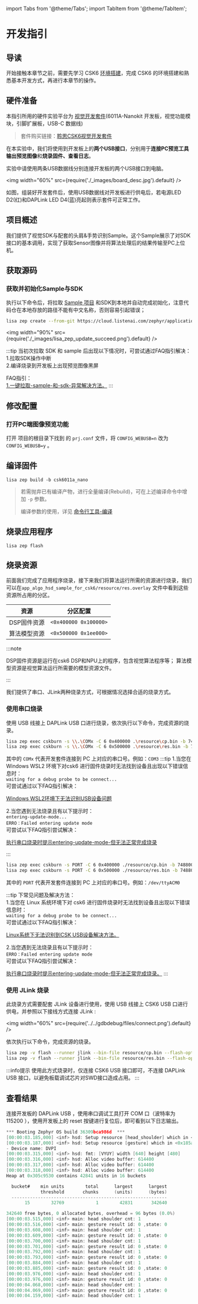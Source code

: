 import Tabs from '@theme/Tabs';
import TabItem from '@theme/TabItem';

# 开发指引

## 导读

开始接触本章节之前，需要先学习 CSK6 [环境搭建](../../application/getting_start)，完成 CSK6 的环境搭建和熟悉基本开发方式，再进行本章节的操作。


## 硬件准备

   本指引所用的硬件实验平台为 [视觉开发套件](/chips/600X/overview/nanokit/kit/vision_kit)(6011A-Nanokit 开发板，视觉功能模块，引脚扩展板，USB-C 数据线)
   > 套件购买链接：[聆思CSK6视觉开发套件](https://item.taobao.com/item.htm?spm=a230r.1.14.1.3ce31674ICib4M&id=687851402211&ns=1&abbucket=5#detail)

在本实验中，我们将使用到开发板上的**两个USB接口**，分别用于**连接PC预览工具输出预览图像**和**烧录固件、查看日志**。

实验中请使用两条USB数据线分别连接开发板的两个USB接口到电脑。

<img
  width="60%"
  src={require('./_images/board_desc.jpg').default}
  /> 

如图，组装好开发套件后，使用USB数据线对开发板进行供电后，若电源LED D2(红)和DAPLink LED D4(蓝)亮起则表示套件可正常工作。

## 项目概述

我们提供了视觉SDK与配套的头肩&手势识别Sample。这个Sample展示了对SDK接口的基本调用，实现了获取Sensor图像并将算法处理后的结果传输至PC上位机。

## 获取源码

### 获取并初始化Sample与SDK

执行以下命令后，将拉取 [Sample 项目](https://cloud.listenai.com/zephyr/applications/app_algo_hsd_sample_for_csk6) 和SDK到本地并自动完成初始化，注意代码仓在本地存放的路径不能有中文名称，否则容易引起错误；

```bash
lisa zep create --from-git https://cloud.listenai.com/zephyr/applications/app_algo_hsd_sample_for_csk6.git
```

<img
  width="90%"
  src={require('./_images/lisa_zep_update_succeed.png').default}
  />

:::tip
当初次拉取 SDK 和 sample 后出现以下情况时，可尝试通过FAQ指引解决：   
1.拉取SDK操作中断   
2.编译烧录到开发板上出现预览图像黑屏   
 
FAQ指引：     
[1.一键拉取-sample-和-sdk-异常解决方法。](../../FAQ/faq_application.md#一键拉取-sample-和-sdk-异常解决方法)
:::

## 修改配置

### 打开PC端图像预览功能
打开 项目的根目录下找到 的 `prj.conf` 文件，将 `CONFIG_WEBUSB=n` 改为`CONFIG_WEBUSB=y` 。


## 编译固件

```
lisa zep build -b csk6011a_nano
```

> 若需抛弃已有编译产物，进行全量编译(Rebuild)，可在上述编译命令中增加 ``-p`` 参数。
>
> 编译参数的使用，详见 [命令行工具-编译](/chips/600X/tool/lisa_plugin_zephyr/build_flash_debug#原始编译)

## 烧录应用程序

```
lisa zep flash
```

## 烧录资源

前面我们完成了应用程序烧录，接下来我们将算法运行所需的资源进行烧录，我们可以在`app_algo_hsd_sample_for_csk6/resource/res.overlay` 文件中看到这些资源所占用的分区。

| 资源           | 分区配置              |
| -------------- | --------------------- |
| DSP固件资源 | `<0x400000 0x100000>` |
| 算法模型资源   | `<0x500000 0x1ee000>` |

:::note

DSP固件资源是运行在csk6 DSP和NPU上的程序，包含视觉算法程序等；
算法模型资源是视觉算法运行所需要的模型资源文件。

:::

我们提供了串口、JLink两种烧录方式，可根据情况选择合适的烧录方式。

### 使用串口烧录

使用 USB 线接上 DAPLink USB 口进行烧录，依次执行以下命令，完成资源的烧录。

<div style={{
    border: 'solid 1px #80808080',
    padding: 12,
    borderRadius: 12
  }}>
<Tabs
    groupId="operating-systems"
    defaultValue="windows"
    values={[
        {label: 'Windows', value: 'windows'},
        {label: 'macOS / Linux', value: 'unix'}
    ]}
>
  <TabItem value="windows">

```bash
lisa zep exec cskburn -s \\.\COMx -C 6 0x400000 .\resource\cp.bin -b 748800
lisa zep exec cskburn -s \\.\COMx -C 6 0x500000 .\resource\res.bin -b 748800
```

其中的 `COMx` 代表开发套件连接到 PC 上对应的串口号。例如：`COM3`
:::tip
1.当您在 Windows WSL2 环境下对csk6 进行固件烧录时无法找到设备且出现以下错误信息时：   
`waiting for a debug probe to be connect...`    
可尝试通过以下FAQ指引解决：  

[Windows WSL2环境下无法识别USB设备问题](../../FAQ/faq_build_flash.md#wsl2环境下无法进行烧录)

2.当您遇到无法烧录且有以下提示时：    
`entering-update-mode...`    
`ERRO：Failed entering update mode `   
可尝试以下FAQ指引尝试解决：   

[执行串口烧录时提示entering-update-mode-但无法正常完成烧录](../../FAQ/faq_build_flash.md#执行串口烧录时提示entering-update-mode-但无法正常完成烧录)

:::
  </TabItem>

  <TabItem value="unix">

```bash
lisa zep exec cskburn -s PORT -C 6 0x400000 ./resource/cp.bin -b 748800
lisa zep exec cskburn -s PORT -C 6 0x500000 ./resource/res.bin -b 748800
```

其中的 `PORT` 代表开发套件连接到 PC 上对应的串口号。例如：`/dev/ttyACM0`

:::tip
下常见问题及解决方法：    
1.当您在 Linux 系统环境下对 csk6 进行固件烧录时无法找到设备且出现以下错误信息时：   
`waiting for a debug probe to be connect...`    
可尝试通过以下FAQ指引解决：  

[Linux系统下无法识别到CSK USB设备解决方法。](https://docs.listenai.com/chips/600X/FAQ/faq_env#linux%E7%B3%BB%E7%BB%9F%E4%B8%8B%E6%97%A0%E6%B3%95%E8%AF%86%E5%88%AB%E5%88%B0csk-usb%E8%AE%BE%E5%A4%87)


2.当您遇到无法烧录且有以下提示时：    
`ERRO：Failed entering update mode `   
可尝试以下FAQ指引尝试解决：  

[执行串口烧录时提示entering-update-mode-但无法正常完成烧录。](../../FAQ/faq_build_flash.md#执行串口烧录时提示entering-update-mode-但无法正常完成烧录)
:::

  </TabItem>

</Tabs>
</div>


### 使用 JLink 烧录

此烧录方式需要配套 JLink 设备进行使用，使用 USB 线接上 CSK6 USB 口进行供电，并参照以下接线方式连接 JLink :

<img
  width="60%"
  src={require('../../gdbdebug/files/connect.png').default}
  />

依次执行以下命令，完成资源的烧录。

```bash
lisa zep -v flash --runner jlink --bin-file resource/cp.bin --flash-opt="--base-address=0x18400000"
lisa zep -v flash --runner jlink --bin-file resource/res.bin --flash-opt="--base-address=0x18500000"
```

:::info提示
使用此方式烧录时，仅连接 CSK6 USB 接口即可，不连接 DAPLink USB 接口，以避免板载调试芯片对SWD接口造成占用。
:::

## 查看结果

连接开发板的 DAPLink USB ，使用串口调试工具打开 COM 口（波特率为 115200 ），使用开发板上的 reset 按键进行复位后，即可看到以下日志输出。

```c
*** Booting Zephyr OS build 36309bca986d  ***
[00:00:03.185,000] <inf> hsd: Setup resource [head_shoulder] which in <0x18500031,0xa6ce0>
[00:00:03.187,000] <inf> hsd: Setup resource [gesture] which in <0x185a6d11,0x132448>
- Device name: DVPI
[00:00:03.315,000] <inf> hsd: fmt: [VYUY] width [640] height [480]
[00:00:03.316,000] <inf> hsd: Alloc video buffer: 614400
[00:00:03.317,000] <inf> hsd: Alloc video buffer: 614400
[00:00:03.318,000] <inf> hsd: Alloc video buffer: 614400
Heap at 0x305c9530 contains 42841 units in 16 buckets

  bucket#    min units        total      largest      largest
             threshold       chunks      (units)      (bytes)
  -----------------------------------------------------------
       15        32769            1        42831       342640

342640 free bytes, 0 allocated bytes, overhead = 96 bytes (0.0%)
[00:00:03.515,000] <inf> main: head shoulder cnt: 1
[00:00:03.516,000] <inf> main: gesture result id: 0 ,state: 0
[00:00:03.608,000] <inf> main: head shoulder cnt: 1
[00:00:03.609,000] <inf> main: gesture result id: 0 ,state: 0
[00:00:03.700,000] <inf> main: head shoulder cnt: 1
[00:00:03.701,000] <inf> main: gesture result id: 0 ,state: 0
[00:00:03.792,000] <inf> main: head shoulder cnt: 1
[00:00:03.793,000] <inf> main: gesture result id: 0 ,state: 0
[00:00:03.884,000] <inf> main: head shoulder cnt: 1
[00:00:03.885,000] <inf> main: gesture result id: 0 ,state: 0
[00:00:03.976,000] <inf> main: head shoulder cnt: 1
[00:00:03.976,000] <inf> main: gesture result id: 0 ,state: 0
[00:00:04.068,000] <inf> main: head shoulder cnt: 1
[00:00:04.069,000] <inf> main: gesture result id: 0 ,state: 0
[00:00:04.159,000] <inf> main: head shoulder cnt: 1
```
